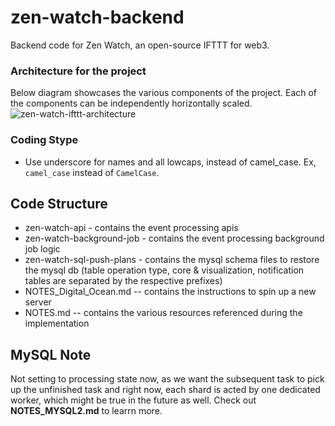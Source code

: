 # zen-watch-backend
Backend code for Zen Watch, an open-source IFTTT for web3.

### Architecture for the project
Below diagram showcases the various components of the project. Each of the components can be independently horizontally scaled.
![zen-watch-ifttt-architecture](https://github.com/sgdheeban/zen-watch-backend/assets/2181361/d96b6d4e-3009-45f6-93fa-cd8b27d9978a)

### Coding Stype
- Use underscore for names and all lowcaps, instead of camel_case. Ex, `camel_case` instead of `CamelCase`.

## Code Structure

* zen-watch-api - contains the event processing apis
* zen-watch-background-job - contains the event processing background job logic
* zen-watch-sql-push-plans - contains the mysql schema files to restore the mysql db (table operation type, core & visualization, notification tables are separated by the respective prefixes)
* NOTES_Digital_Ocean.md -- contains the instructions to spin up a new server
* NOTES.md -- contains the various resources referenced during the implementation

## MySQL Note

Not setting to processing state now, as we want the subsequent task to pick up the unfinished task and right now, each shard is acted by one dedicated worker, which might be true in the future as well. Check out **NOTES_MYSQL2.md** to learrn more.
